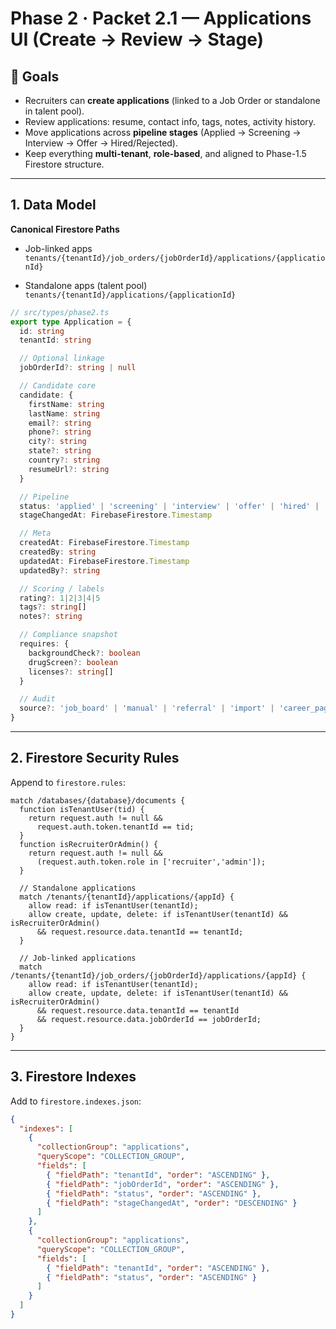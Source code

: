# Phase 2 · Packet 2.1 — Applications UI (Create → Review → Stage)

## 🎯 Goals
- Recruiters can **create applications** (linked to a Job Order or standalone in talent pool).
- Review applications: resume, contact info, tags, notes, activity history.
- Move applications across **pipeline stages** (Applied → Screening → Interview → Offer → Hired/Rejected).
- Keep everything **multi-tenant**, **role-based**, and aligned to Phase-1.5 Firestore structure.

---

## 1. Data Model

**Canonical Firestore Paths**

- Job-linked apps  
  `tenants/{tenantId}/job_orders/{jobOrderId}/applications/{applicationId}`

- Standalone apps (talent pool)  
  `tenants/{tenantId}/applications/{applicationId}`

```ts
// src/types/phase2.ts
export type Application = {
  id: string
  tenantId: string

  // Optional linkage
  jobOrderId?: string | null

  // Candidate core
  candidate: {
    firstName: string
    lastName: string
    email?: string
    phone?: string
    city?: string
    state?: string
    country?: string
    resumeUrl?: string
  }

  // Pipeline
  status: 'applied' | 'screening' | 'interview' | 'offer' | 'hired' | 'rejected' | 'withdrawn'
  stageChangedAt: FirebaseFirestore.Timestamp

  // Meta
  createdAt: FirebaseFirestore.Timestamp
  createdBy: string
  updatedAt: FirebaseFirestore.Timestamp
  updatedBy?: string

  // Scoring / labels
  rating?: 1|2|3|4|5
  tags?: string[]
  notes?: string

  // Compliance snapshot
  requires: {
    backgroundCheck?: boolean
    drugScreen?: boolean
    licenses?: string[]
  }

  // Audit
  source?: 'job_board' | 'manual' | 'referral' | 'import' | 'career_page'
}
```

---

## 2. Firestore Security Rules

Append to `firestore.rules`:

```rules
match /databases/{database}/documents {
  function isTenantUser(tid) {
    return request.auth != null &&
      request.auth.token.tenantId == tid;
  }
  function isRecruiterOrAdmin() {
    return request.auth != null &&
      (request.auth.token.role in ['recruiter','admin']);
  }

  // Standalone applications
  match /tenants/{tenantId}/applications/{appId} {
    allow read: if isTenantUser(tenantId);
    allow create, update, delete: if isTenantUser(tenantId) && isRecruiterOrAdmin()
      && request.resource.data.tenantId == tenantId;
  }

  // Job-linked applications
  match /tenants/{tenantId}/job_orders/{jobOrderId}/applications/{appId} {
    allow read: if isTenantUser(tenantId);
    allow create, update, delete: if isTenantUser(tenantId) && isRecruiterOrAdmin()
      && request.resource.data.tenantId == tenantId
      && request.resource.data.jobOrderId == jobOrderId;
  }
}
```

---

## 3. Firestore Indexes

Add to `firestore.indexes.json`:

```json
{
  "indexes": [
    {
      "collectionGroup": "applications",
      "queryScope": "COLLECTION_GROUP",
      "fields": [
        { "fieldPath": "tenantId", "order": "ASCENDING" },
        { "fieldPath": "jobOrderId", "order": "ASCENDING" },
        { "fieldPath": "status", "order": "ASCENDING" },
        { "fieldPath": "stageChangedAt", "order": "DESCENDING" }
      ]
    },
    {
      "collectionGroup": "applications",
      "queryScope": "COLLECTION_GROUP",
      "fields": [
        { "fieldPath": "tenantId", "order": "ASCENDING" },
        { "fieldPath": "status", "order": "ASCENDING" }
      ]
    }
  ]
}
```
